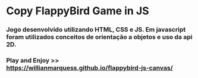 # Copy FlappyBird Game in JS

### Jogo desenvolvido utilizando HTML, CSS e JS. Em javascript foram utilizados conceitos de orientação a objetos e uso da api 2D.

### Play and Enjoy >> https://willianmarquess.github.io/flappybird-js-canvas/
